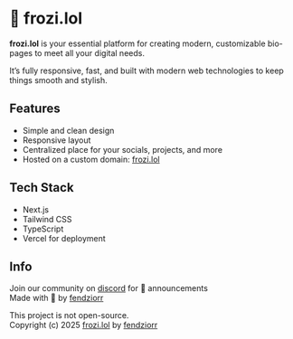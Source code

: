 # 🧊 frozi.lol

**frozi.lol** is your essential platform for creating modern, customizable bio-pages to meet all your digital needs.

It’s fully responsive, fast, and built with modern web technologies to keep things smooth and stylish.

## Features
- Simple and clean design
- Responsive layout
- Centralized place for your socials, projects, and more
- Hosted on a custom domain: [frozi.lol](https://frozi.lol)

## Tech Stack
- Next.js
- Tailwind CSS
- TypeScript
- Vercel for deployment

## Info
Join our community on [discord](https://dc.frozi.lol) for 📣 announcements  
Made with 💙 by [fendziorr](https://github.com/xfendi)

This project is not open-source.  
Copyright (c) 2025 [frozi.lol](https://frozi.lol) by [fendziorr](https://github.com/xfendi)
